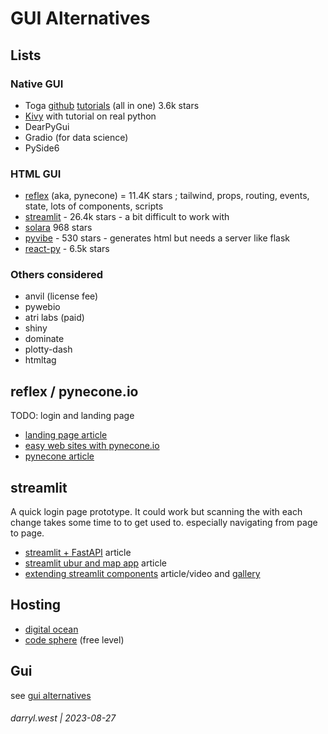 # GUI Alternatives

## Lists

### Native GUI

* Toga [github](https://github.com/beeware/toga) [tutorials](https://toga.readthedocs.io/en/stable/) (all in one) 3.6k stars
* [Kivy](https://kivy.org/doc/stable/gettingstarted/intro.html) with tutorial on real python
* DearPyGui
* Gradio (for data science)
* PySide6

### HTML GUI

* [reflex](https://reflex.dev/) (aka, pynecone) = 11.4K stars ; tailwind, props, routing, events, state, lots of components, scripts
* [streamlit](https://streamlit.io) - 26.4k stars - a bit difficult to work with
* [solara](https://solara.dev/) 968 stars
* [pyvibe](https://www.pyvibe.com/) - 530 stars - generates html but needs a server like flask
* [react-py](https://reactpy.dev/) - 6.5k stars

### Others considered

* anvil (license fee)
* pywebio 
* atri labs (paid)
* shiny
* dominate
* plotty-dash
* htmltag

## reflex / pynecone.io

TODO: login and landing page

* [landing page article](https://medium.com/codesphere-cloud/building-landing-pages-in-vanilla-python-with-pynecone-in-codesphere-51acf8d630b4)
* [easy web sites with pynecone.io](https://medium.com/codingthesmartway-com-blog/building-web-apps-with-python-has-never-been-easier-get-started-with-pynecone-a9f60c1532c)
* [pynecone article](https://medium.com/python-in-plain-english/pondering-pythons-pynecone-41721ac067aa)

## streamlit

A quick login page prototype.  It could work but scanning the with each change takes some time to to get used to.  especially navigating from page to page.

* [streamlit + FastAPI](https://medium.com/codex/streamlit-fastapi-%EF%B8%8F-the-ingredients-you-need-for-your-next-data-science-recipe-ffbeb5f76a92) article
* [streamlit ubur and map app](https://medium.com/towards-data-science/streamlit-101-an-in-depth-introduction-fc8aad9492f2) article
* [extending streamlit components](https://medium.com/streamlit/introducing-streamlit-components-d73f2092ae30) article/video and [gallery](https://streamlit.io/components)

## Hosting

* [digital ocean](https://www.digitalocean.com/)
* [code sphere](https://codesphere.com/) (free level)

## Gui

see [gui alternatives](docs/gui-alternatives)

###### darryl.west | 2023-08-27
